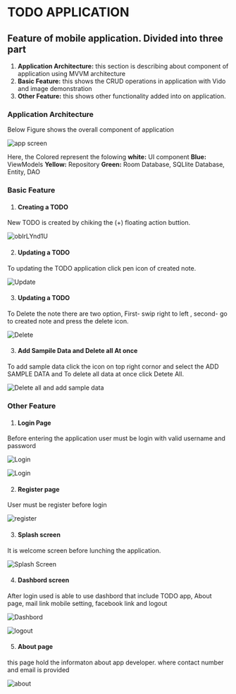 # TODO APPLICATION

## Feature of mobile application. Divided into three part

1. **Application Architecture:** this section is describing about component of application using MVVM  architecture
2. **Basic Feature:** this shows the CRUD operations in application with Vido and image demonstration
3. **Other Feature:** this shows other functionality added into on application.

### Application Architecture

Below Figure shows the overall component of application

![app screen](https://user-images.githubusercontent.com/43108632/84849659-8ce98d80-b075-11ea-8894-5303145b0265.JPG)

Here, the Colored represent the folowing
 **white:** UI component
 **Blue:** ViewModels
 **Yellow:** Repository
 **Green:** Room Database, SQLlite Database, Entity, DAO

### Basic Feature

1. #### Creating a TODO

New TODO is created by chiking the (+) floating action buttion.

![obIrLYnd1U](https://user-images.githubusercontent.com/43108632/84851139-367e4e00-b079-11ea-9a1d-6de5bb39af4d.gif)

2. #### Updating a TODO

To updating the TODO application click pen icon of created note. 


![Update](https://user-images.githubusercontent.com/43108632/84851348-c02e1b80-b079-11ea-9c46-a7be390189a0.gif)

3. #### Updating a TODO

To Delete the note there are two option, First- swip right to left , second- go to created note and press the delete icon.


![Delete](https://user-images.githubusercontent.com/43108632/84852271-26b43900-b07c-11ea-925e-7d7b4d0286cd.gif)


3. #### Add Sampile Data and Delete all At once

To add sample data click the icon on top right cornor and select the ADD SAMPLE DATA and To delete all data at once click Detete All.


![Delete all and add sample data](https://user-images.githubusercontent.com/43108632/84851934-4139e280-b07b-11ea-88f9-7bbbdc15907a.gif)


### Other Feature

1. #### Login Page

Before entering the application user must be login with valid username and password

![Login](https://user-images.githubusercontent.com/43108632/84852566-ed2ffd80-b07c-11ea-8198-b649e9911780.gif)

![Login](https://user-images.githubusercontent.com/43108632/84852566-ed2ffd80-b07c-11ea-8198-b649e9911780.gif)

2. #### Register page

User must be register before login

![register](https://user-images.githubusercontent.com/43108632/84854019-43eb0680-b080-11ea-8daa-54582d7ae18e.gif)

3. #### Splash screen 

It is welcome screen before lunching the application.

![Splash Screen](https://user-images.githubusercontent.com/43108632/84915479-92c68980-b0dc-11ea-8f99-69671cceb109.gif)

4. #### Dashbord screen

After login used is able to use dashbord that include TODO app, About page, mail link
mobile setting, facebook link and logout

![Dashbord](https://user-images.githubusercontent.com/43108632/84916099-5a737b00-b0dd-11ea-8666-ef0145a9f87b.png)


![logout](https://user-images.githubusercontent.com/43108632/84916239-8a228300-b0dd-11ea-8c2f-4c253d0e76a1.png)

5. #### About page 

this page hold the informaton about app developer. where contact number and email is provided

![about](https://user-images.githubusercontent.com/43108632/84916631-061ccb00-b0de-11ea-97be-164bcf66804e.gif)






